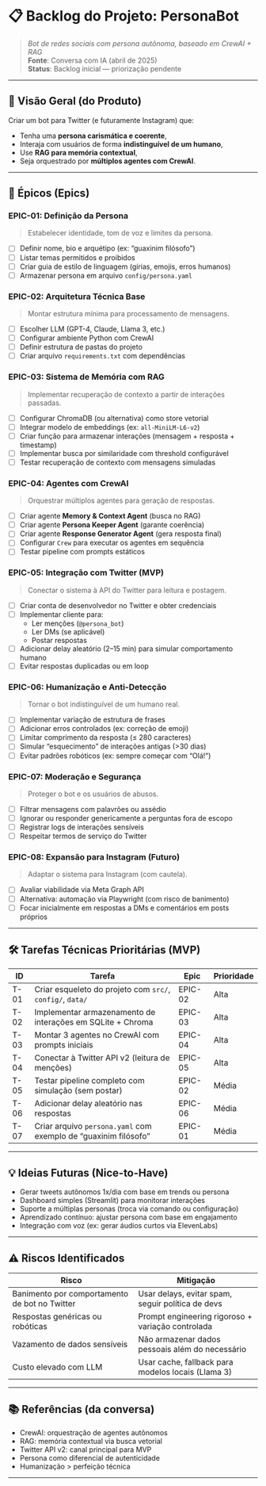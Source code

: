 # 📋 Backlog do Projeto: PersonaBot  
> _Bot de redes sociais com persona autônoma, baseado em CrewAI + RAG_  
> **Fonte**: Conversa com IA (abril de 2025)  
> **Status**: Backlog inicial — priorização pendente

---

## 🎯 Visão Geral (do Produto)

Criar um bot para Twitter (e futuramente Instagram) que:
- Tenha uma **persona carismática e coerente**,
- Interaja com usuários de forma **indistinguível de um humano**,
- Use **RAG para memória contextual**,
- Seja orquestrado por **múltiplos agentes com CrewAI**.

---

## 📌 Épicos (Epics)

### EPIC-01: Definição da Persona
> Estabelecer identidade, tom de voz e limites da persona.

- [ ] Definir nome, bio e arquétipo (ex: “guaxinim filósofo”)
- [ ] Listar temas permitidos e proibidos
- [ ] Criar guia de estilo de linguagem (gírias, emojis, erros humanos)
- [ ] Armazenar persona em arquivo `config/persona.yaml`

### EPIC-02: Arquitetura Técnica Base
> Montar estrutura mínima para processamento de mensagens.

- [ ] Escolher LLM (GPT-4, Claude, Llama 3, etc.)
- [ ] Configurar ambiente Python com CrewAI
- [ ] Definir estrutura de pastas do projeto
- [ ] Criar arquivo `requirements.txt` com dependências

### EPIC-03: Sistema de Memória com RAG
> Implementar recuperação de contexto a partir de interações passadas.

- [ ] Configurar ChromaDB (ou alternativa) como store vetorial
- [ ] Integrar modelo de embeddings (ex: `all-MiniLM-L6-v2`)
- [ ] Criar função para armazenar interações (mensagem + resposta + timestamp)
- [ ] Implementar busca por similaridade com threshold configurável
- [ ] Testar recuperação de contexto com mensagens simuladas

### EPIC-04: Agentes com CrewAI
> Orquestrar múltiplos agentes para geração de respostas.

- [ ] Criar agente **Memory & Context Agent** (busca no RAG)
- [ ] Criar agente **Persona Keeper Agent** (garante coerência)
- [ ] Criar agente **Response Generator Agent** (gera resposta final)
- [ ] Configurar `Crew` para executar os agentes em sequência
- [ ] Testar pipeline com prompts estáticos

### EPIC-05: Integração com Twitter (MVP)
> Conectar o sistema à API do Twitter para leitura e postagem.

- [ ] Criar conta de desenvolvedor no Twitter e obter credenciais
- [ ] Implementar cliente para:
  - Ler menções (`@persona_bot`)
  - Ler DMs (se aplicável)
  - Postar respostas
- [ ] Adicionar delay aleatório (2–15 min) para simular comportamento humano
- [ ] Evitar respostas duplicadas ou em loop

### EPIC-06: Humanização e Anti-Detecção
> Tornar o bot indistinguível de um humano real.

- [ ] Implementar variação de estrutura de frases
- [ ] Adicionar erros controlados (ex: correção de emoji)
- [ ] Limitar comprimento da resposta (≤ 280 caracteres)
- [ ] Simular “esquecimento” de interações antigas (>30 dias)
- [ ] Evitar padrões robóticos (ex: sempre começar com “Olá!”)

### EPIC-07: Moderação e Segurança
> Proteger o bot e os usuários de abusos.

- [ ] Filtrar mensagens com palavrões ou assédio
- [ ] Ignorar ou responder genericamente a perguntas fora de escopo
- [ ] Registrar logs de interações sensíveis
- [ ] Respeitar termos de serviço do Twitter

### EPIC-08: Expansão para Instagram (Futuro)
> Adaptar o sistema para Instagram (com cautela).

- [ ] Avaliar viabilidade via Meta Graph API
- [ ] Alternativa: automação via Playwright (com risco de banimento)
- [ ] Focar inicialmente em respostas a DMs e comentários em posts próprios

---

## 🛠️ Tarefas Técnicas Prioritárias (MVP)

| ID | Tarefa | Epic | Prioridade |
|----|--------|------|-----------|
| T-01 | Criar esqueleto do projeto com `src/`, `config/`, `data/` | EPIC-02 | Alta |
| T-02 | Implementar armazenamento de interações em SQLite + Chroma | EPIC-03 | Alta |
| T-03 | Montar 3 agentes no CrewAI com prompts iniciais | EPIC-04 | Alta |
| T-04 | Conectar à Twitter API v2 (leitura de menções) | EPIC-05 | Alta |
| T-05 | Testar pipeline completo com simulação (sem postar) | EPIC-02 | Média |
| T-06 | Adicionar delay aleatório nas respostas | EPIC-06 | Média |
| T-07 | Criar arquivo `persona.yaml` com exemplo de “guaxinim filósofo” | EPIC-01 | Média |

---

## 💡 Ideias Futuras (Nice-to-Have)

- Gerar tweets autônomos 1x/dia com base em trends ou persona
- Dashboard simples (Streamlit) para monitorar interações
- Suporte a múltiplas personas (troca via comando ou configuração)
- Aprendizado contínuo: ajustar persona com base em engajamento
- Integração com voz (ex: gerar áudios curtos via ElevenLabs)

---

## ⚠️ Riscos Identificados

| Risco | Mitigação |
|------|----------|
| Banimento por comportamento de bot no Twitter | Usar delays, evitar spam, seguir política de devs |
| Respostas genéricas ou robóticas | Prompt engineering rigoroso + variação controlada |
| Vazamento de dados sensíveis | Não armazenar dados pessoais além do necessário |
| Custo elevado com LLM | Usar cache, fallback para modelos locais (Llama 3) |

---

## 📚 Referências (da conversa)

- CrewAI: orquestração de agentes autônomos
- RAG: memória contextual via busca vetorial
- Twitter API v2: canal principal para MVP
- Persona como diferencial de autenticidade
- Humanização > perfeição técnica

---